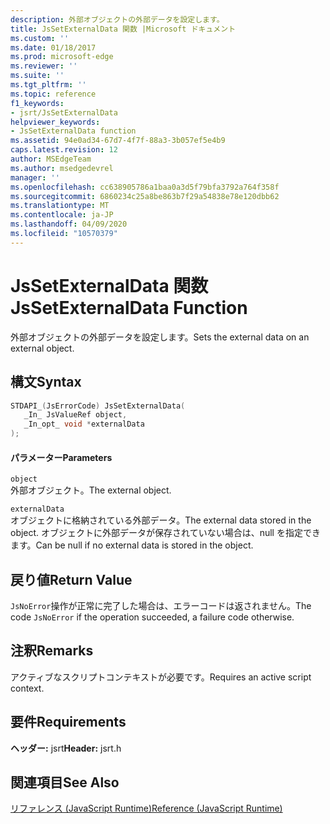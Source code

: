 ```yaml
---
description: 外部オブジェクトの外部データを設定します。
title: JsSetExternalData 関数 |Microsoft ドキュメント
ms.custom: ''
ms.date: 01/18/2017
ms.prod: microsoft-edge
ms.reviewer: ''
ms.suite: ''
ms.tgt_pltfrm: ''
ms.topic: reference
f1_keywords:
- jsrt/JsSetExternalData
helpviewer_keywords:
- JsSetExternalData function
ms.assetid: 94e0ad34-67d7-4f7f-88a3-3b057ef5e4b9
caps.latest.revision: 12
author: MSEdgeTeam
ms.author: msedgedevrel
manager: ''
ms.openlocfilehash: cc638905786a1baa0a3d5f79bfa3792a764f358f
ms.sourcegitcommit: 6860234c25a8be863b7f29a54838e78e120dbb62
ms.translationtype: MT
ms.contentlocale: ja-JP
ms.lasthandoff: 04/09/2020
ms.locfileid: "10570379"
---
```

# <span data-ttu-id="ef548-103">JsSetExternalData 関数</span><span class="sxs-lookup"><span data-stu-id="ef548-103">JsSetExternalData Function</span></span>
<span data-ttu-id="ef548-104">外部オブジェクトの外部データを設定します。</span><span class="sxs-lookup"><span data-stu-id="ef548-104">Sets the external data on an external object.</span></span>  
  
## <span data-ttu-id="ef548-105">構文</span><span class="sxs-lookup"><span data-stu-id="ef548-105">Syntax</span></span>  
  
```cpp  
STDAPI_(JsErrorCode) JsSetExternalData(  
   _In_ JsValueRef object,  
   _In_opt_ void *externalData  
);  
```  
  
#### <span data-ttu-id="ef548-106">パラメーター</span><span class="sxs-lookup"><span data-stu-id="ef548-106">Parameters</span></span>  
 `object`  
 <span data-ttu-id="ef548-107">外部オブジェクト。</span><span class="sxs-lookup"><span data-stu-id="ef548-107">The external object.</span></span>  
  
 `externalData`  
 <span data-ttu-id="ef548-108">オブジェクトに格納されている外部データ。</span><span class="sxs-lookup"><span data-stu-id="ef548-108">The external data stored in the object.</span></span> <span data-ttu-id="ef548-109">オブジェクトに外部データが保存されていない場合は、null を指定できます。</span><span class="sxs-lookup"><span data-stu-id="ef548-109">Can be null if no external data is stored in the object.</span></span>  
  
## <span data-ttu-id="ef548-110">戻り値</span><span class="sxs-lookup"><span data-stu-id="ef548-110">Return Value</span></span>  
 <span data-ttu-id="ef548-111">`JsNoError`操作が正常に完了した場合は、エラーコードは返されません。</span><span class="sxs-lookup"><span data-stu-id="ef548-111">The code `JsNoError` if the operation succeeded, a failure code otherwise.</span></span>  
  
## <span data-ttu-id="ef548-112">注釈</span><span class="sxs-lookup"><span data-stu-id="ef548-112">Remarks</span></span>  
 <span data-ttu-id="ef548-113">アクティブなスクリプトコンテキストが必要です。</span><span class="sxs-lookup"><span data-stu-id="ef548-113">Requires an active script context.</span></span>  
  
## <span data-ttu-id="ef548-114">要件</span><span class="sxs-lookup"><span data-stu-id="ef548-114">Requirements</span></span>  
 <span data-ttu-id="ef548-115">**ヘッダー:** jsrt</span><span class="sxs-lookup"><span data-stu-id="ef548-115">**Header:** jsrt.h</span></span>  
  
## <span data-ttu-id="ef548-116">関連項目</span><span class="sxs-lookup"><span data-stu-id="ef548-116">See Also</span></span>  
 [<span data-ttu-id="ef548-117">リファレンス (JavaScript Runtime)</span><span class="sxs-lookup"><span data-stu-id="ef548-117">Reference (JavaScript Runtime)</span></span>](../chakra-hosting/reference-javascript-runtime.md)